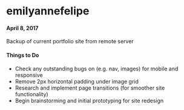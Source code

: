 # emilyannefelipe
#### April 8, 2017
Backup of current portfolio site from remote server

#### Things to Do
* Check any outstanding bugs on (e.g. nav, images) for mobile and responsive
* Remove 2px horizontal padding under image grid
* Research and implement page transitions (for smoother site functionality)
* Begin brainstorming and initial prototyping for site redesign
